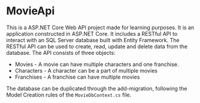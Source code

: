 # MovieApi

This is a ASP.NET Core Web API project made for learning purposes. It is an application constructed in ASP.NET Core. It includes a RESTful API to interact with an SQL Server database built with Entity Framework.
The RESTful API can be used to create, read, update and delete data from the database. The API consists of three objects:

- Movies - A movie can have multiple characters and one franchise.
- Characters - A character can be a part of multiple movies
- Franchises - A franchise can have multiple movies

The database can be duplicated through the add-migration, following the Model Creation rules of the `MovieDbContext.cs` file.

